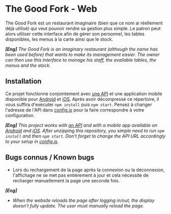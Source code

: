 # The Good Fork - Web
The Good Fork est un restaurant imaginaire (bien que ce nom ai réellement déjà utilisé) qui veut pouvoir rendre sa gestion plus simple. Le patron peut alors utiliser cette interface afin de gérer son personnel, les tables disponibles, les menus à la carte ainsi que le stock.

***[Eng]** The Good Fork is an imaginary restaurant (although the name has been used before) that wants to make its management easier. The owner can then use this interface to manage his staff, the available tables, the menus and the stock.*

## Installation
Ce projet fonctionne conjointement avec [une API](https://github.com/Breadator258/GoodFork-API) et une application mobile disponible pour [Android](https://github.com/GuillaumeHlx/TheGoodFork) et [iOS](https://github.com/EmpireDemocratiqueDuPoulpe/goodfork-ios).
Après avoir décompressé ce répertoire, il vous suffira d'exécuter `npm install` puis `npm start`. Pensez à changer l'adresse de l'API dans [config.js](https://github.com/EmpireDemocratiqueDuPoulpe/goodfork-web/blob/main/src/config/config.js) pour la faire correspondre à votre configuration.

***[Eng]** This project works with [an API](https://github.com/Breadator258/3PROJ-WEB_API) and with a mobile app available on [Android](https://github.com/GuillaumeHlx/TheGoodFork) and [iOS](https://github.com/EmpireDemocratiqueDuPoulpe/goodfork-ios).*
*After unzipping this repository, you simple need to run `npm install` and then `npm start`. Don't forget to change the API URL accordingly to your setup in [config.js](https://github.com/EmpireDemocratiqueDuPoulpe/goodfork-web/blob/main/src/config/config.js).*

## Bugs connus / Known bugs
- Lors du rechargement de la page après la connexion ou la déconnexion, l'affichage ne se met pas entièrement à jour et cela nécessite de recharger manuellement la page une seconde fois.

***[Eng]***
- *When the website reloads the page after logging in/out, the display doesn't fully update. The user must manually reload the page.*
